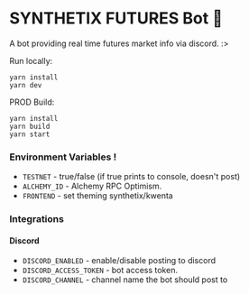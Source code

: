 # SYNTHETIX FUTURES Bot 🤖

A bot providing real time futures market info via discord. :>

Run locally:

```
yarn install
yarn dev
```

PROD Build:

```
yarn install
yarn build
yarn start
```

### Environment Variables !

- `TESTNET` - true/false (if true prints to console, doesn't post)
- `ALCHEMY_ID` - Alchemy RPC Optimism.
- `FRONTEND` - set theming synthetix/kwenta

### Integrations

#### Discord

- `DISCORD_ENABLED` - enable/disable posting to discord
- `DISCORD_ACCESS_TOKEN` - bot access token.
- `DISCORD_CHANNEL` - channel name the bot should post to
